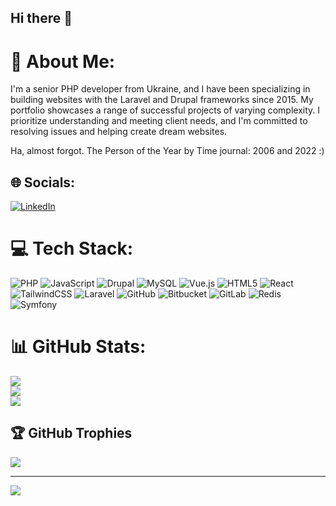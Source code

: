 ## Hi there 👋

# 💫 About Me:
I'm a senior PHP developer from Ukraine, and I have been specializing in building websites with the Laravel and Drupal frameworks since 2015. My portfolio showcases a range of successful projects of varying complexity. I prioritize understanding and meeting client needs, and I'm committed to resolving issues and helping create dream websites.

Ha, almost forgot. The Person of the Year by Time journal: 2006 and 2022 :)


## 🌐 Socials:
[![LinkedIn](https://img.shields.io/badge/LinkedIn-%230077B5.svg?logo=linkedin&logoColor=white)](https://linkedin.com/in/https://www.linkedin.com/in/stanislav-markov-179947103/) 

# 💻 Tech Stack:
![PHP](https://img.shields.io/badge/php-%23777BB4.svg?style=for-the-badge&logo=php&logoColor=white) ![JavaScript](https://img.shields.io/badge/javascript-%23323330.svg?style=for-the-badge&logo=javascript&logoColor=%23F7DF1E) ![Drupal](https://img.shields.io/badge/drupal-%230678BE.svg?style=for-the-badge&logo=drupal&logoColor=white) ![MySQL](https://img.shields.io/badge/mysql-4479A1.svg?style=for-the-badge&logo=mysql&logoColor=white) ![Vue.js](https://img.shields.io/badge/vue.js-%2335495e.svg?style=for-the-badge&logo=vuedotjs&logoColor=%234FC08D) ![HTML5](https://img.shields.io/badge/html5-%23E34F26.svg?style=for-the-badge&logo=html5&logoColor=white) ![React](https://img.shields.io/badge/react-%2320232a.svg?style=for-the-badge&logo=react&logoColor=%2361DAFB) ![TailwindCSS](https://img.shields.io/badge/tailwindcss-%2338B2AC.svg?style=for-the-badge&logo=tailwind-css&logoColor=white) ![Laravel](https://img.shields.io/badge/laravel-%23FF2D20.svg?style=for-the-badge&logo=laravel&logoColor=white) ![GitHub](https://img.shields.io/badge/github-%23121011.svg?style=for-the-badge&logo=github&logoColor=white) ![Bitbucket](https://img.shields.io/badge/bitbucket-%230047B3.svg?style=for-the-badge&logo=bitbucket&logoColor=white) ![GitLab](https://img.shields.io/badge/gitlab-%23181717.svg?style=for-the-badge&logo=gitlab&logoColor=white) ![Redis](https://img.shields.io/badge/redis-%23DD0031.svg?style=for-the-badge&logo=redis&logoColor=white) ![Symfony](https://img.shields.io/badge/symfony-%23000000.svg?style=for-the-badge&logo=symfony&logoColor=white)
# 📊 GitHub Stats:
![](https://github-readme-stats.vercel.app/api?username=stasmarkov&theme=dark&hide_border=false&include_all_commits=true&count_private=true)<br/>
![](https://github-readme-streak-stats.herokuapp.com/?user=stasmarkov&theme=dark&hide_border=false)<br/>
![](https://github-readme-stats.vercel.app/api/top-langs/?username=stasmarkov&theme=dark&hide_border=false&include_all_commits=true&count_private=true&layout=compact)

## 🏆 GitHub Trophies
![](https://github-profile-trophy.vercel.app/?username=stasmarkov&theme=radical&no-frame=false&no-bg=true&margin-w=4)

---
[![](https://visitcount.itsvg.in/api?id=stasmarkov&icon=1&color=3)](https://visitcount.itsvg.in)

<!-- Proudly created with GPRM ( https://gprm.itsvg.in ) -->
